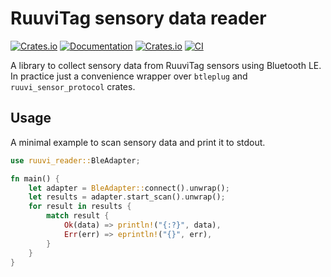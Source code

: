 # RuuviTag sensory data reader

[![Crates.io](https://img.shields.io/crates/v/ruuvi_reader)](https://crates.io/crates/ruuvi_reader)
[![Documentation](https://docs.rs/ruuvi_reader/badge.svg)](https://docs.rs/ruuvi_reader)
[![Crates.io](https://img.shields.io/crates/l/ruuvi_reader)](./LICENSE)
[![CI](https://github.com/ollipa/ruuvi_reader/workflows/CI/badge.svg)](https://github.com/ollipa/ruuvi_reader/actions?query=workflow%3ACI)

A library to collect sensory data from RuuviTag sensors using Bluetooth LE. In practice just a convenience wrapper over `btleplug` and `ruuvi_sensor_protocol` crates.

## Usage

A minimal example to scan sensory data and print it to stdout.

```rust
use ruuvi_reader::BleAdapter;

fn main() {
    let adapter = BleAdapter::connect().unwrap();
    let results = adapter.start_scan().unwrap();
    for result in results {
        match result {
            Ok(data) => println!("{:?}", data),
            Err(err) => eprintln!("{}", err),
        }
    }
}
```

